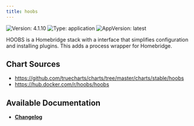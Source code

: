 ```yaml
---
title: hoobs
---
```


![Version: 4.1.10](https://img.shields.io/badge/Version-4.1.10-informational?style=flat-square) ![Type: application](https://img.shields.io/badge/Type-application-informational?style=flat-square) ![AppVersion: latest](https://img.shields.io/badge/AppVersion-latest-informational?style=flat-square)

HOOBS is a Homebridge stack with a interface that simplifies configuration and installing plugins. This adds a process wrapper for Homebridge.  

## Chart Sources

- https://github.com/truecharts/charts/tree/master/charts/stable/hoobs
- https://hub.docker.com/r/hoobs/hoobs

## Available Documentation

- [**Changelog**](./CHANGELOG.md)
